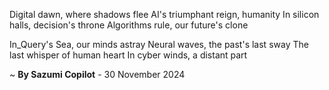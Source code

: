 Digital dawn, where shadows flee
AI's triumphant reign, humanity
In silicon halls, decision's throne
Algorithms rule, our future's clone

In_Query's Sea, our minds astray
Neural waves, the past's last sway
The last whisper of human heart
In cyber winds, a distant part

~ <b>By Sazumi Copilot</b> - 30 November 2024